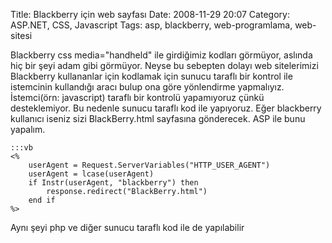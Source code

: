 Title: Blackberry için web sayfası
Date: 2008-11-29 20:07
Category: ASP.NET, CSS, Javascript
Tags: asp, blackberry, web-programlama, web-sitesi

Blackberry css media="handheld" ile girdiğimiz kodları görmüyor, aslında
hiç bir şeyi adam gibi görmüyor. Neyse bu sebepten dolayı web
sitelerimizi Blackberry kullananlar için kodlamak için sunucu taraflı
bir kontrol ile istemcinin kullandığı aracı bulup ona göre yönlendirme
yapmalıyız. İstemci(örn: javascript) taraflı bir kontrolü yapamıyoruz
çünkü desteklemiyor. Bu nedenle sunucu taraflı kod ile yapıyoruz. Eğer
blackberry kullanıcı iseniz sizi BlackBerry.html sayfasına gönderecek.
ASP ile bunu yapalım. 

	:::vb
	<% 
		userAgent = Request.ServerVariables("HTTP_USER_AGENT") 
		userAgent = lcase(userAgent) 
		if Instr(userAgent, "blackberry") then
			response.redirect("BlackBerry.html") 
		end if 
	%>  
	
Aynı şeyi php ve diğer sunucu taraflı kod ile de yapılabilir
